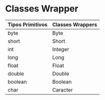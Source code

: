 # Classes Wrapper

| Tipos Primitivos | Classes Wrappers  |
|------------------|-------------------|
| byte             | Byte              |
| short            | Short             |
| int              | Integer           |
| long             | Long              |
| float            | Float             |
| double           | Double            |
| boolean          | Boolean           |
| char             | Caracter          |

